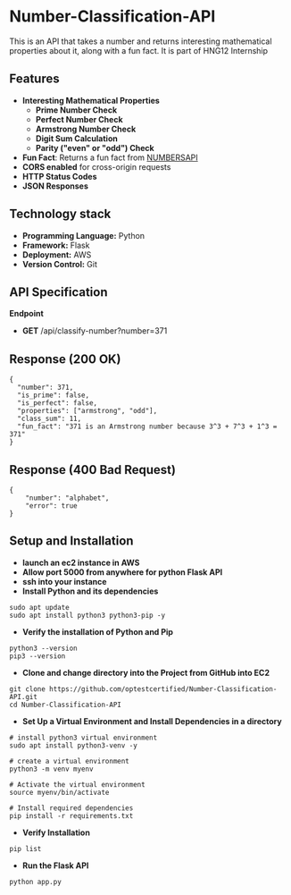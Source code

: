 # Number-Classification-API
This is an API that takes a number and returns interesting mathematical properties about it, along with a fun fact. It is part of HNG12 Internship

## Features
- **Interesting Mathematical Properties**
    - **Prime Number Check**
    - **Perfect Number Check**
    - **Armstrong Number Check**
    - **Digit Sum Calculation**
    - **Parity ("even" or "odd") Check**
- **Fun Fact**: Returns a fun fact from [NUMBERSAPI](http://numbersapi.com/#42)
- **CORS enabled** for cross-origin requests
-  **HTTP Status Codes**
-  **JSON Responses**

## Technology stack
- **Programming Language:** Python
-  **Framework:** Flask
-  **Deployment:** AWS
-   **Version Control:** Git
   
## API Specification
**Endpoint**
- **GET** <your-url>/api/classify-number?number=371
## Response (200 OK)
```
{
  "number": 371,
  "is_prime": false,
  "is_perfect": false,
  "properties": ["armstrong", "odd"],
  "class_sum": 11,
  "fun_fact": "371 is an Armstrong number because 3^3 + 7^3 + 1^3 = 371"
}
```
## Response (400 Bad Request)
```
{
    "number": "alphabet",
    "error": true
}
```

## Setup and Installation
- **launch an ec2 instance in AWS**
- **Allow port 5000 from anywhere for python Flask API**
- **ssh into your instance**
- **Install Python and its dependencies**
```
sudo apt update 
sudo apt install python3 python3-pip -y
```

- **Verify the installation of Python and Pip**
```
python3 --version
pip3 --version
```

- **Clone and change directory into the Project from GitHub into EC2**
```
git clone https://github.com/optestcertified/Number-Classification-API.git
cd Number-Classification-API
```

- **Set Up a Virtual Environment and Install Dependencies in a directory**
```
# install python3 virtual environment  
sudo apt install python3-venv -y

# create a virtual environment  
python3 -m venv myenv

# Activate the virtual environment  
source myenv/bin/activate

# Install required dependencies  
pip install -r requirements.txt
```

- **Verify Installation**
```
pip list 
```
- **Run the Flask API**
```
python app.py
```

